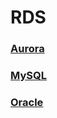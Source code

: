RDS
===

### [Aurora](./aurora/README.md)
### [MySQL](./mysql/README.md)
### [Oracle](./oracle/README.md)
